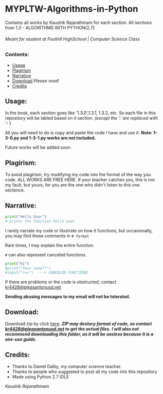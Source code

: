 # MYPLTW-Algorithms-in-Python
Contains all works by Kaushik Rajarathinam for each section.
All sections from 1.3 - ALGORITHMS WITH PYTHON(2.7)

###### Meant for student at Foothill HighSchool | Computer Science Class

### Contents:
- [Usage](https://github.com/Kaushik-Rajarathinam/MYPLTW-Algorithms-in-Python#usage)
- [Plagirism](https://github.com/Kaushik-Rajarathinam/MYPLTW-Algorithms-in-Python#plagirism)
- [Narrative](https://github.com/Kaushik-Rajarathinam/MYPLTW-Algorithms-in-Python#narrative)
- [Download](https://github.com/Kaushik-Rajarathinam/MYPLTW-Algorithms-in-Python#download) _Please read!_
- [Credits](https://github.com/Kaushik-Rajarathinam/MYPLTW-Algorithms-in-Python#credits)

## Usage:
In the book, each section goes like '1.3.0',1.3.1, 1.3.2, etc.
So each file in this repository will be labled based on it section. _(except the '.' are replaced with '-')_

All you will need to do is copy and paste the code I have and use it.
__Note: 1-3-0.py and 1-3-1.py works are not included.__

Future works will be added soon.

## Plagirism:
To avoid plagirism, try modifying my code into the format of the way you code.
ALL WORKS ARE FREE HERE. If your teacher catches you, this is not my fault, but yours, for you are the one 
who didn't listen to this one sectence.

## Narrative:
```python
print("Hello User")
# prints the function hello user
```
I rarely narrate my code or illustrate on how it functions, but occasionally, you may find these comments in ``# format``

Rare times, I may explain the entire function.

``#`` can also represent canceled functions.
```python
print("Hi")
#print("Your name??")
#input(">>>")  ---> CANCELED FUNCTIONS
```
If there are problems or the code is obstructed, contact kr4428@pleasantonusd.net 

__Sending abusing messages to my email will not be tolerated.__

## Download:
Download zip by click [here](https://github.com/Kaushik-Rajarathinam/MYPLTW-Algorithms-in-Python/archive/master.zip).
___ZIP may destory format of code, so contact kr4428@pleasantonusd.net to get the actual files.___
___I will also not recommend downloading this folder, as it will be useless because it is a one-use guide.___

## Credits:
- Thanks to Daniel Dalby, my computer science teacher.
- Thanks to people who suggested to post all my code into this repository
- Made using Python 2.7 IDLE

_Kaushik Rajarathinam_ 
